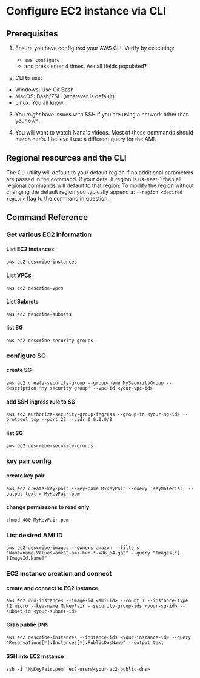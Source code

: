 # Configure EC2 instance via CLI 

## Prerequisites 
1) Ensure you have configured your AWS CLI. Verify by executing:
    - `aws configure`
    - and press enter 4 times. Are all fields populated? 

2) CLI to use: 
- Windows: Use Git Bash
- MacOS: Bash/ZSH (whatever is default)
- Linux: You all know...

3) You *might* have issues with SSH if you are using a network other than your own. 

4) You will want to watch Nana's videos. Most of these commands should match her's. I believe I use a different query for the AMI. 

## Regional resources and the CLI
The CLI utility will default to your default region if no additional parameters are passed in the command. If your default region is us-east-1 then all regional commands will default to that region. To modify the region without changing the default region you typically append a:
`--region <desired region>`
 flag to the command in question. 

## Command Reference


### Get various EC2 information
#### List EC2 instances
`aws ec2 describe-instances`

#### List VPCs
`aws ec2 describe-vpcs`

#### List Subnets
`aws ec2 describe-subnets`

#### list SG 
`aws ec2 describe-security-groups`



### configure SG
#### create SG
`aws ec2 create-security-group --group-name MySecurityGroup --description "My security group" --vpc-id <your-vpc-id>`

#### add SSH ingress rule to SG
`aws ec2 authorize-security-group-ingress --group-id <your-sg-id> --protocol tcp --port 22 --cidr 0.0.0.0/0`

#### list SG 
`aws ec2 describe-security-groups`



### key pair config 
#### create key pair 
`aws ec2 create-key-pair --key-name MyKeyPair --query 'KeyMaterial' --output text > MyKeyPair.pem`

#### change permissons to read only  
`chmod 400 MyKeyPair.pem`


### List desired AMI ID
`aws ec2 describe-images --owners amazon --filters "Name=name,Values=amzn2-ami-hvm-*-x86_64-gp2" --query "Images[*].[ImageId,Name]"`


### EC2 instance creation and connect
#### create and connect to EC2 instance 
`aws ec2 run-instances --image-id <ami-id> --count 1 --instance-type t2.micro --key-name MyKeyPair --security-group-ids <your-sg-id> --subnet-id <your-subnet-id>`

#### Grab public DNS
`aws ec2 describe-instances --instance-ids <your-instance-id> --query "Reservations[*].Instances[*].PublicDnsName" --output text`

#### SSH into EC2 instance
`ssh -i "MyKeyPair.pem" ec2-user@<your-ec2-public-dns>`
